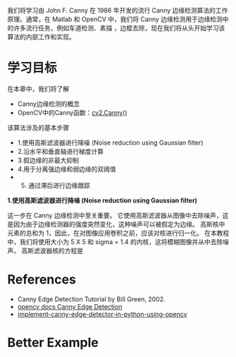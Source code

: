 

我们将学习由 John F. Canny 在 1986 年开发的流行 Canny 边缘检测算法的工作原理。通常，在 Matlab 和 OpenCV 中，我们将 Canny 边缘检测用于边缘检测中的许多流行任务，例如车道检测、素描 ，边框去除，现在我们将从头开始学习该算法的内部工作和实现。

# 学习目标
在本章中，我们将了解
- Canny边缘检测的概念
- OpenCV中的Canny函数：[cv2.Canny()](https://docs.opencv.org/3.1.0/dd/d1a/group__imgproc__feature.html#ga04723e007ed888ddf11d9ba04e2232de)


该算法涉及的基本步骤
- 1.使用高斯滤波器进行降噪 (Noise reduction using Gaussian filter)
- 2.沿水平和垂直轴进行梯度计算
- 3.假边缘的非最大抑制
- 4.用于分离强边缘和弱边缘的双阈值
- 5. 通过滞后进行边缘跟踪


<b>1.使用高斯滤波器进行降噪 (Noise reduction using Gaussian filter)</b>

这一步在 Canny 边缘检测中至关重要。 它使用高斯滤波器从图像中去除噪声，这是因为由于边缘检测器的强度突然变化，这种噪声可以被假定为边缘。 高斯核中元素的总和为 1，因此，在对图像应用卷积之前，应该对核进行归一化。 在本教程中，我们将使用大小为 5 X 5 和 sigma = 1.4 的内核，这将模糊图像并从中去除噪声。 高斯滤波器核的方程是


# References
- Canny Edge Detection Tutorial by Bill Green, 2002.
- [opencv docs Canny Edge Detection](https://docs.opencv.org/3.1.0/da/d22/tutorial_py_canny.html)
- [implement-canny-edge-detector-in-python-using-opencv](https://www.geeksforgeeks.org/implement-canny-edge-detector-in-python-using-opencv/?ref=lbp)

# Better Example
